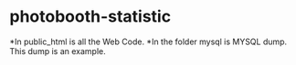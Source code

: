 # photobooth-statistic

*In public_html is all the Web Code.
*In the folder mysql is MYSQL dump. This dump is an example.

